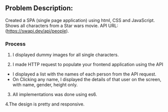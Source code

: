 
## Problem Description:

Created a SPA (single page application) using html, CSS and JavaScript. Shows all characters from a Star wars movie.
API URL: (https://swapi.dev/api/people).

### Process

1. I displayed  dummy images for all single characters.

2. I made HTTP request to populate your frontend application using the API
 - I displayed a list with the names of each person from the API request.
 - On Clicking any name, I displayed the details of that user on the screen, with name, gender, height only.

3. All implementations was done using es6.

4.The design is pretty and responsive.



